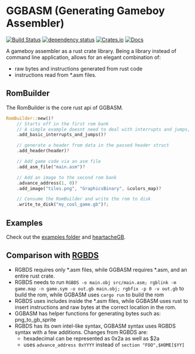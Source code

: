 # GGBASM (Generating Gameboy Assembler)
[![Build Status](https://travis-ci.org/rukai/ggbasm.svg?branch=master)](https://travis-ci.org/rukai/ggbasm) [![dependency status](https://deps.rs/repo/github/rukai/ggbasm/status.svg)](https://deps.rs/repo/github/rukai/ggbasm) [![Crates.io](https://img.shields.io/crates/v/ggbasm.svg)](https://crates.io/crates/ggbasm) [![Docs](https://docs.rs/ggbasm/badge.svg)](https://docs.rs/ggbasm)

A gameboy assembler as a rust crate library.
Being a library instead of command line application, allows for an elegant combination of:
*   raw bytes and instructions generated from rust code
*   instructions read from *.asm files.

## RomBuilder

The RomBuilder is the core rust api of GGBASM.

```rust
RomBuilder::new()?
    // Starts off in the first rom bank
    // A simple example doesnt need to deal with interrupts and jumps, so generate a dummy
    .add_basic_interrupts_and_jumps()?

    // generate a header from data in the passed header struct
    .add_header(header)?

    // Add game code via an asm file
    .add_asm_file("main.asm")?

    // Add an image to the second rom bank
    .advance_address(1, 0)?
    .add_image("tiles.png", "GraphicsBinary", &colors_map)?

    // Consume the RomBuilder and write the rom to disk
    .write_to_disk("my_cool_game.gb")?;
```

## Examples

Check out the [examples folder](https://github.com/rukai/ggbasm/tree/master/examples) and [heartacheGB](https://github.com/rukai/HeartacheGB).

## Comparison with [RGBDS](https://github.com/rednex/rgbds)

*   RGBDS requires only *.asm files, while GGBASM requires *.asm, and an entire rust crate.
*   RGBDS needs to run `RGBDS -o main.obj src/main.asm; rgblink -m game.map -n game.sym -o out.gb main.obj; rgbfix -p 0 -v out.gb` to build the rom, while GGBASM uses `cargo run` to build the rom
*   RGBDS uses includes inside the *.asm files, while GGBASM uses rust to insert instructions and raw bytes at the correct location in the rom.
*   GGBASM has helper functions for generating bytes such as: png_to_gb_sprite
*   RGBDS has its own intel-like syntax, GGBASM syntax uses RGBDS syntax with a few additions. Changes from RGBDS are:
    +   hexadecimal can be represented as 0x2a as well as $2a
    +   uses `advance_address 0xYYYY` instead of `section "FOO",$HOME[$YY]`
